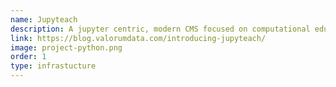 ```yaml
---
name: Jupyteach
description: A jupyter centric, modern CMS focused on computational education
link: https://blog.valorumdata.com/introducing-jupyteach/
image: project-python.png
order: 1
type: infrastucture
---
```

